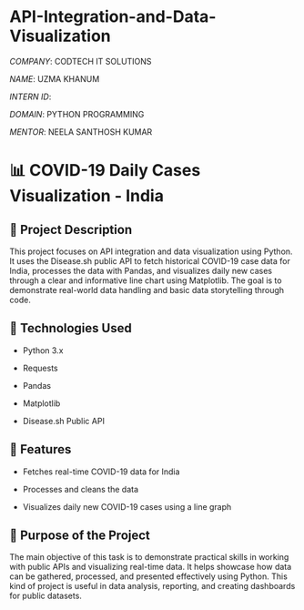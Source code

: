 # API-Integration-and-Data-Visualization

*COMPANY*: CODTECH IT SOLUTIONS

*NAME*: UZMA KHANUM

*INTERN ID*: 

*DOMAIN*: PYTHON PROGRAMMING

*MENTOR*: NEELA SANTHOSH KUMAR

# 📊 COVID-19 Daily Cases Visualization - India

## 📄 Project Description
This project focuses on API integration and data visualization using Python. It uses the Disease.sh public API to fetch historical COVID-19 case data for India, processes the data with Pandas, and visualizes daily new cases through a clear and informative line chart using Matplotlib. The goal is to demonstrate real-world data handling and basic data storytelling through code.

## 🔧 Technologies Used
- Python 3.x
  
- Requests
  
- Pandas
  
- Matplotlib
  
- Disease.sh Public API

## 📌 Features

- Fetches real-time COVID-19 data for India
  
- Processes and cleans the data
  
- Visualizes daily new COVID-19 cases using a line graph

## 🎯 Purpose of the Project

The main objective of this task is to demonstrate practical skills in working with public APIs and visualizing real-time data. It helps showcase how data can be gathered, processed, and presented effectively using Python. This kind of project is useful in data analysis, reporting, and creating dashboards for public datasets.



